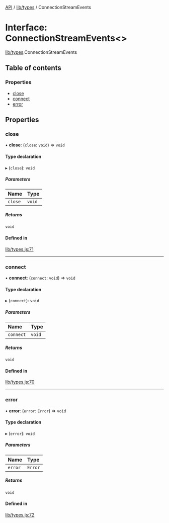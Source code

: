 [API](../README.md) / [lib/types](../modules/lib_types.md) / ConnectionStreamEvents

# Interface: ConnectionStreamEvents<\>

[lib/types](../modules/lib_types.md).ConnectionStreamEvents

## Table of contents

### Properties

- [close](lib_types.ConnectionStreamEvents.md#close)
- [connect](lib_types.ConnectionStreamEvents.md#connect)
- [error](lib_types.ConnectionStreamEvents.md#error)

## Properties

### close

• **close**: (`close`: `void`) => `void`

#### Type declaration

▸ (`close`): `void`

##### Parameters

| Name | Type |
| :------ | :------ |
| `close` | `void` |

##### Returns

`void`

#### Defined in

[lib/types.js:71](https://github.com/digidem/mapeo-core-next/blob/8584770/lib/types.js#L71)

___

### connect

• **connect**: (`connect`: `void`) => `void`

#### Type declaration

▸ (`connect`): `void`

##### Parameters

| Name | Type |
| :------ | :------ |
| `connect` | `void` |

##### Returns

`void`

#### Defined in

[lib/types.js:70](https://github.com/digidem/mapeo-core-next/blob/8584770/lib/types.js#L70)

___

### error

• **error**: (`error`: `Error`) => `void`

#### Type declaration

▸ (`error`): `void`

##### Parameters

| Name | Type |
| :------ | :------ |
| `error` | `Error` |

##### Returns

`void`

#### Defined in

[lib/types.js:72](https://github.com/digidem/mapeo-core-next/blob/8584770/lib/types.js#L72)

